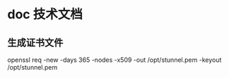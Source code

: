 # doc 技术文档

## 生成证书文件

openssl req -new -days 365 -nodes -x509 -out /opt/stunnel.pem -keyout /opt/stunnel.pem
